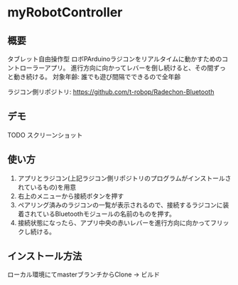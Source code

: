 # myRobotController

## 概要 
タブレット自由操作型 ロボPArduinoラジコンをリアルタイムに動かすためのコントローラーアプリ。
進行方向に向かってレバーを倒し続けると、その間ずっと動き続ける。
対象年齢: 誰でも遊び間隔でできるので全年齢

ラジコン側リポジトリ: https://github.com/t-robop/Radechon-Bluetooth  

## デモ
TODO スクリーンショット

## 使い方
1. アプリとラジコン(上記ラジコン側リポジトリのプログラムがインストールされているもの)を用意
2. 右上のメニューから接続ボタンを押す
3. ペアリング済みのラジコンの一覧が表示されるので、接続するラジコンに装着されているBluetoothモジュールの名前のものを押す。
4. 接続状態になったら、アプリ中央の赤いレバーを進行方向に向かってフリックし続ける。

## インストール方法
ローカル環境にてmasterブランチからClone -> ビルド
